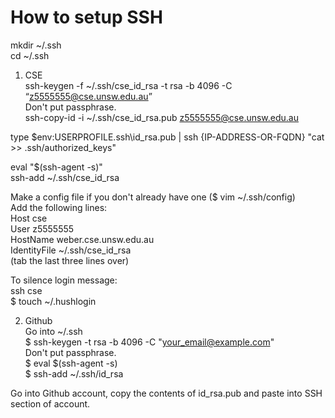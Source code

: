 # How to setup SSH

mkdir ~/.ssh  
cd ~/.ssh  

1. CSE  
ssh-keygen -f ~/.ssh/cse_id_rsa -t rsa -b 4096 -C “z5555555@cse.unsw.edu.au”  
Don't put passphrase.  
ssh-copy-id -i ~/.ssh/cse_id_rsa.pub z5555555@cse.unsw.edu.au  

type $env:USERPROFILE\.ssh\id_rsa.pub | ssh {IP-ADDRESS-OR-FQDN} "cat >> .ssh/authorized_keys"

eval "$(ssh-agent -s)"  
ssh-add ~/.ssh/cse_id_rsa  

Make a config file if you don't already have one ($ vim ~/.ssh/config)  
Add the following lines:  
Host cse   
User z5555555  
HostName weber.cse.unsw.edu.au  
IdentityFile ~/.ssh/cse_id_rsa  
(tab the last three lines over)  

To silence login message:  
ssh cse  
$ touch ~/.hushlogin  


2. Github  
Go into ~/.ssh  
$ ssh-keygen -t rsa -b 4096 -C "your_email@example.com"  
Don't put passphrase.  
$ eval $(ssh-agent -s)  
$ ssh-add ~/.ssh/id_rsa  

Go into Github account, copy the contents of id_rsa.pub and paste into SSH section of account.  

